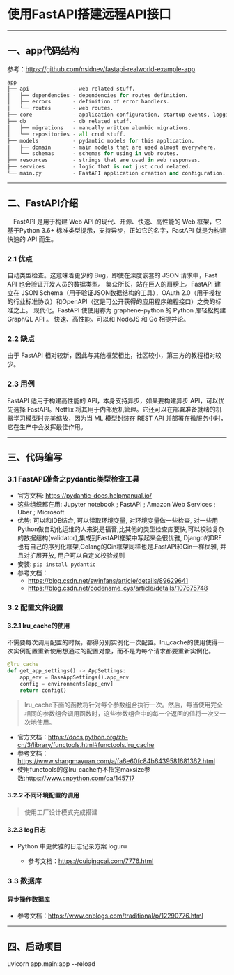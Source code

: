 # 使用FastAPI搭建远程API接口
---
## 一、app代码结构
参考：https://github.com/nsidnev/fastapi-realworld-example-app
```python
app
├── api              - web related stuff.
│   ├── dependencies - dependencies for routes definition.
│   ├── errors       - definition of error handlers.
│   └── routes       - web routes.
├── core             - application configuration, startup events, logging.
├── db               - db related stuff.
│   ├── migrations   - manually written alembic migrations.
│   └── repositories - all crud stuff.
├── models           - pydantic models for this application.
│   ├── domain       - main models that are used almost everywhere.
│   └── schemas      - schemas for using in web routes.
├── resources        - strings that are used in web responses.
├── services         - logic that is not just crud related.
└── main.py          - FastAPI application creation and configuration.
```
---
## 二、FastAPI介绍
　FastAPI 是用于构建 Web API 的现代、开源、快速、高性能的 Web 框架，它基于Python 3.6+ 标准类型提示，支持异步，正如它的名字，FastAPI 就是为构建快速的 API 而生。
### 2.1 优点
自动类型检查。这意味着更少的 Bug，即使在深度嵌套的 JSON 请求中，Fast API 也会验证开发人员的数据类型。
集众所长，站在巨人的肩膀上。FastAPI 建立在 JSON Schema（用于验证JSON数据结构的工具），OAuth 2.0（用于授权的行业标准协议）和OpenAPI（这是可公开获得的应用程序编程接口）之类的标准之上。
现代化。FastAPI 使使用称为 graphene-python 的 Python 库轻松构建 GraphQL API 。
快速、高性能。可以和 NodeJS 和 Go 相提并论。
### 2.2 缺点
由于 FastAPI 相对较新，因此与其他框架相比，社区较小，第三方的教程相对较少。
### 2.3 用例
FastAPI 适用于构建高性能的 API，本身支持异步，如果要构建异步 API，可以优先选择 FastAPI。Netflix 将其用于内部危机管理。它还可以在部署准备就绪的机器学习模型时完美缩放，因为当 ML 模型封装在 REST API 并部署在微服务中时，它在生产中会发挥最佳作用。

---
## 三、代码编写
### 3.1 FastAPI准备之pydantic类型检查工具
- 官方文档: https://pydantic-docs.helpmanual.io/
- 这些组织都在用: Jupyter notebook ; FastAPI ; Amazon Web Services ; Uber ; Microsoft
- 优势: 可以和IDE结合, 可以读取环境变量, 对环境变量做一些检查, 对一些用Python做自动化运维的人来说是福音,比其他的类型检查库要快,可以校验复杂的数据结构(validator),集成到FastAPI框架中写起来会很优雅, Django的DRF也有自己的序列化框架,Golang的Gin框架同样也是.FastAPI和Gin一样优雅, 并且对扩展开放, 用户可以自定义校验规则
- 安装: `pip install pydantic`
- 参考文档：
    - https://blog.csdn.net/swinfans/article/details/89629641
    - https://blog.csdn.net/codename_cys/article/details/107675748
### 3.2 配置文件设置
#### 3.2.1 lru_cache的使用
不需要每次调用配置的时候，都得分别实例化一次配置。lru_cache的使用使得一次实例配置重新使用想通过的配置对象，而不是为每个请求都要重新实例化。
```python
@lru_cache
def get_app_settings() -> AppSettings:
    app_env = BaseAppSettings().app_env
    config = environments[app_env]
    return config()
```
> lru_cache下面的函数将针对每个参数组合执行一次。然后，每当使用完全相同的参数组合调用函数时，这些参数组合中的每一个返回的值将一次又一次地使用。
- 官方文档：https://docs.python.org/zh-cn/3/library/functools.html#functools.lru_cache
- 参考文档：https://www.shangmayuan.com/a/fa6e60fc84b6439581681362.html
- 使用functools的@lru_cache而不指定maxsize参数:https://www.cnpython.com/qa/145717
#### 3.2.2 不同环境配置的调用
> 使用工厂设计模式完成搭建

#### 3.2.3 log日志
- Python 中更优雅的日志记录方案 loguru

    - 参考文档：https://cuiqingcai.com/7776.html
    
### 3.3 数据库
#### 异步操作数据库
- 参考文档：https://www.cnblogs.com/traditional/p/12290776.html

---
## 四、启动项目
uvicorn app.main:app --reload